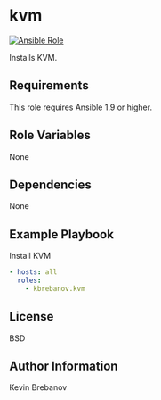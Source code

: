 kvm
===

[![Ansible Role](https://img.shields.io/ansible/role/3299.svg)](https://galaxy.ansible.com/list#/roles/3299)

Installs KVM.

Requirements
------------

This role requires Ansible 1.9 or higher.

Role Variables
--------------

None

Dependencies
------------

None

Example Playbook
----------------

Install KVM
```yaml
- hosts: all
  roles:
    - kbrebanov.kvm
```

License
-------

BSD

Author Information
------------------

Kevin Brebanov
